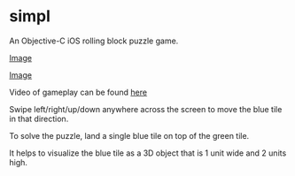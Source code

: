simpl
=====
An Objective-C iOS rolling block puzzle game.

[Image](https://github.com/aoakenfo/simpl/blob/master/screenshot1.png)

[Image](https://github.com/aoakenfo/simpl/blob/master/screenshot2.png)

Video of gameplay can be found [here](http://www.conceptualinertia.net/aoakenfo/simpl)

Swipe left/right/up/down anywhere across the screen to move the blue tile in that direction. 

To solve the puzzle, land a single blue tile on top of the green tile. 

It helps to visualize the blue tile as a 3D object that is 1 unit wide and 2 units high.
